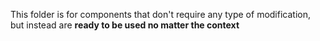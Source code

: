 This folder is for components that don't require any type of modification, but instead are **ready to be used no matter the context**
